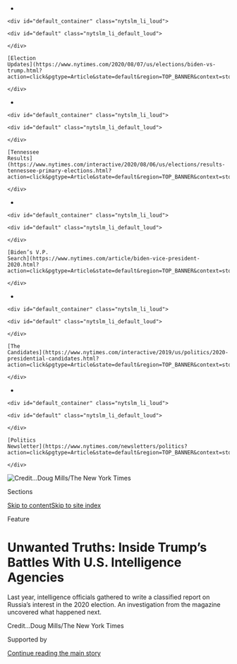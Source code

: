 <div id="app">

<div>

<div>

<div>

</div>

<div data-aria-hidden="false">

<div id="site-content" role="main">

<div>

<div class="css-1aor85t" style="opacity:0.000000001;z-index:-1;visibility:hidden">

<div class="css-1hqnpie">

<div class="css-epjblv">

<span class="css-z6pdnw">Unwanted Truths: Inside Trump’s Battles With
U.S. Intelligence Agencies</span>

</div>

<div class="css-k008qs">

<div class="css-1iwv8en">

<span class="css-18z7m18"></span>

<div>

<div>

</div>

</div>

</div>

<span class="css-1n6z4y">https://nyti.ms/30FcvYc</span>

<div class="css-1705lsu">

<div class="css-4xjgmj">

<div class="css-4skfbu" role="toolbar" data-aria-label="Social Media Share buttons, Save button, and Comments Panel with current comment count" data-testid="share-tools">

  - 
  - 
  - 
  - 
    
    <div class="css-6n7j50">
    
    </div>

  - 

</div>

</div>

</div>

</div>

</div>

</div>

<div id="NYT_TOP_BANNER_REGION" class="css-11qgg8s">

<div>

<div id="styln-elections-notifications-menu" class="section interactive-content interactive-size-medium css-1du2ztb">

<div class="css-17ih8de interactive-body">

<div class="nytslm_innerContainer" data-aria-live="polite">

<div class="nytslm_title">

</div>

  - 
    
    <div id="default_container" class="nytslm_li_loud">
    
    <div id="default" class="nytslm_li_default_loud">
    
    </div>
    
    [Election
    Updates](https://www.nytimes.com/2020/08/07/us/elections/biden-vs-trump.html?action=click&pgtype=Article&state=default&region=TOP_BANNER&context=storylines_menu)
    
    </div>

  - 
    
    <div id="default_container" class="nytslm_li_loud">
    
    <div id="default" class="nytslm_li_default_loud">
    
    </div>
    
    [Tennessee
    Results](https://www.nytimes.com/interactive/2020/08/06/us/elections/results-tennessee-primary-elections.html?action=click&pgtype=Article&state=default&region=TOP_BANNER&context=storylines_menu)
    
    </div>

  - 
    
    <div id="default_container" class="nytslm_li_loud">
    
    <div id="default" class="nytslm_li_default_loud">
    
    </div>
    
    [Biden’s V.P.
    Search](https://www.nytimes.com/article/biden-vice-president-2020.html?action=click&pgtype=Article&state=default&region=TOP_BANNER&context=storylines_menu)
    
    </div>

  - 
    
    <div id="default_container" class="nytslm_li_loud">
    
    <div id="default" class="nytslm_li_default_loud">
    
    </div>
    
    [The
    Candidates](https://www.nytimes.com/interactive/2019/us/politics/2020-presidential-candidates.html?action=click&pgtype=Article&state=default&region=TOP_BANNER&context=storylines_menu)
    
    </div>

  - 
    
    <div id="default_container" class="nytslm_li_loud">
    
    <div id="default" class="nytslm_li_default_loud">
    
    </div>
    
    [Politics
    Newsletter](https://www.nytimes.com/newsletters/politics?action=click&pgtype=Article&state=default&region=TOP_BANNER&context=storylines_menu)
    
    </div>

</div>

</div>

</div>

</div>

</div>

<div id="fullBleedHeaderContent">

<div class="css-1mre5cn">

![<span class="css-ach9cc e1z0qqy90" itemprop="copyrightHolder"><span class="css-1ly73wi e1tej78p0">Credit...</span><span><span>Doug
Mills/The New York
Times</span></span></span>](https://static01.nyt.com/images/2020/08/16/magazine/16mag-intelligence/16mag-intelligence-articleLarge-v3.jpg?quality=75&auto=webp&disable=upscale)

</div>

<div class="css-hy7cq4">

<div class="css-6cn7ki">

<div class="NYTAppHideMasthead css-1bcu9v6 e1suatyy0">

<div class="section css-1o1qe8k e1suatyy2">

<div class="css-cu5p7t er09x8g0">

<div class="css-6n7j50">

</div>

<span class="css-1dv1kvn">Sections</span>

[Skip to content](#site-content)[Skip to site index](#site-index)

</div>

<div class="css-10698na e1huz5gh0">

</div>

</div>

</div>

Feature

<div class="css-1sojcmr ehdk2mb0">

# Unwanted Truths: Inside Trump’s Battles With U.S. Intelligence Agencies

</div>

Last year, intelligence officials gathered to write a classified report
on Russia’s interest in the 2020 election. An investigation from the
magazine uncovered what happened next.

</div>

</div>

<div class="css-nwzfg5 e1gnum310">

<span class="css-1f9pvn2 magazine"></span><span class="css-ach9cc e1z0qqy90" itemprop="copyrightHolder"><span class="css-1ly73wi e1tej78p0">Credit...</span><span><span>Doug
Mills/The New York Times</span></span></span>

</div>

<div id="sponsor-wrapper" class="css-1hyfx7x">

<div id="sponsor-slug" class="css-19vbshk">

Supported by

</div>

[Continue reading the main story](#after-sponsor)

<div id="sponsor" class="ad sponsor-wrapper" style="text-align:center;height:100%;display:block">

</div>

<div id="after-sponsor">

</div>

</div>

<div class="css-1fl1393 e1gnum311">

<div class="css-18e8msd">

<div class="css-vp77d3 epjyd6m0">

<div class="css-1baulvz">

By [<span class="css-1baulvz last-byline" itemprop="name">Robert
Draper</span>](https://www.nytimes.com/by/robert-draper)

</div>

</div>

  - 
    
    <div class="css-1ea1lzw e16638kd2">
    
    Aug. 8, 2020Updated <span class="css-epvm6">11:05 a.m. ET</span>
    
    </div>

  - 
    
    <div class="css-4xjgmj">
    
    <div class="css-pvvomx" role="toolbar" data-aria-label="Social Media Share buttons, Save button, and Comments Panel with current comment count" data-testid="share-tools">
    
      - 
      - 
      - 
      - 
        
        <div class="css-6n7j50">
        
        </div>
    
      - 
    
    </div>
    
    </div>

</div>

</div>

</div>

<div class="section meteredContent css-1r7ky0e" name="articleBody" itemprop="articleBody">

<div class="css-1fanzo5 StoryBodyCompanionColumn">

<div class="css-53u6y8">

<span class="css-ggqk20 ethc9we0">I</span>n early July of last year, the
first draft of a classified document known as a National Intelligence
Estimate circulated among key members of the agencies making up the U.S.
intelligence community. N.I.E.s are intended to be that community’s most
authoritative class of top-secret document, reflecting its consensus
judgment on national-security matters ranging from Iran’s nuclear
capabilities to global terrorism. The draft of the July 2019 N.I.E. ran
to about 15 pages, with another 10 pages of appendices and source notes.

According to multiple officials who saw it, the document discussed
Russia’s ongoing efforts to influence U.S. elections: the 2020
presidential contest and 2024’s as well. It was compiled by a working
group consisting of about a dozen senior analysts, led by Christopher
Bort, a veteran national intelligence officer with nearly four decades
of experience, principally focused on Russia and Eurasia. The N.I.E.
began by enumerating the authors’ “key judgments.” Key Judgment 2 was
that in the 2020 election, Russia favored the current president: Donald
Trump.

The intelligence provided to the N.I.E.’s authors indicated that in the
lead-up to 2020, Russia worked in support of the Democratic presidential
candidate Bernie Sanders as well. But Bort explained to his colleagues,
according to notes taken by one participant in the process, that this
reflected not a genuine preference for Sanders but rather an effort “to
weaken that party and ultimately help the current U.S. president.” To
allay any speculation that Putin’s interest in Trump had cooled, Key
Judgment 2 was substantiated by current information from a highly
sensitive foreign source described by someone who read the N.I.E. as
“100 percent reliable.”

On its face, Key Judgment 2 was not a contentious assertion. In 2017,
the Office of the Director of National Intelligence, the umbrella entity
supervising the 16 other U.S. intelligence agencies, released a
[report](https://www.nytimes.com/interactive/2017/01/06/us/politics/document-russia-hacking-report-intelligence-agencies.html)
drawing on intelligence from the C.I.A., the F.B.I. and the National
Security Agency that found Russia had interfered in the 2016
presidential election and aspired to help Trump. At a [news conference
with
Trump](https://www.nytimes.com/2018/07/16/world/europe/trump-putin-election-intelligence.html)
in Helsinki in July 2018, President Vladimir Putin of Russia denied
interfering in the election. But when asked by a reporter if he had
wanted Trump to win, he replied bluntly: “Yes, I did.”

</div>

</div>

<div class="css-1fanzo5 StoryBodyCompanionColumn">

<div class="css-53u6y8">

Yet Trump never accepted this and often actively disputed it, judging
officials who expressed such a view to be disloyal. As a former senior
adviser to Trump, speaking on the condition of anonymity, told me, “You
couldn’t have any conversation about Russia and the election without the
president assuming you were calling his election into question. Everyone
in the White House knew that, and so you just didn’t talk about that
with him.” According to this former adviser, both John Bolton and Mick
Mulvaney, who were Trump’s national security adviser and acting chief of
staff in 2019, went to considerable lengths to keep the subject of
Russian election interference off the president’s agenda. (Bolton and
Mulvaney declined to comment for this article.)

The president’s displeasure with any suggestion that he was Putin’s
favorite factored into the discussion over the N.I.E. that summer, in
particular the “back and forth,” as Dan Coats, then the director of
national intelligence, put it, over the assessment that Russia favored
Trump in 2020. Eventually, this debate made it to Coats’s desk. “I can
affirm that one of my staffers who was aware of the controversy
requested that I modify that assessment,” Coats told me recently. “But I
said, ‘No, we need to stick to what the analysts have said.’”

\[[Read the key takeaways from this
investigation.](https://www.nytimes.com/2020/08/08/us/politics/trump-russia.html?action=click&module=Top%20Stories&pgtype=Homepage)\]

Coats had been director of national intelligence since early in Trump’s
presidency, but his tenure had been rocky at times, and earlier that
year, he and Trump agreed to part ways; Coats expected to resign near
the end of September. So it surprised him when on July 28, not long
after he was approached about the change to the N.I.E., Trump announced
via Twitter that Coats’s last day in office would be Aug. 15. In the
days to come, Coats’s regular meetings with Trump on intelligence
matters continued. During those conversations, Coats told me, the
president never explained what prompted his sudden decision.

Coats’s interim successor would be retired Vice Adm. Joseph Maguire, who
at the time was director of the National Counterterrorism Center.
Maguire had served under eight presidents in a military or government
capacity. Within the intelligence community, his appointment elicited
relief but also worry: “From the very beginning,” one former senior
intelligence official told me, “there was a lot of consternation over
not getting Maguire fired.” One issue looming over the new acting
director was the fact that the N.I.E., which had yet to be finalized,
contained a conclusion that the president had often railed against.

One of the intelligence officials most directly acquainted with Trump’s
opinions on the agencies’ work was Beth Sanner. A veteran of the C.I.A.,
Sanner now serves as the O.D.N.I.’s deputy director for mission
integration. Her responsibilities include delivering the president’s
daily brief, the regular presentation of new intelligence findings of
pressing importance that Trump, like his predecessors, receives.

</div>

</div>

<div class="css-1fanzo5 StoryBodyCompanionColumn">

<div class="css-53u6y8">

Delivering the P.D.B., as it is known, requires an astute understanding
of the briefer’s audience. Sanner, who earlier in her C.I.A. career was
flagged for promotions by managers who viewed her as an exceptional
talent, was tough but also outgoing. In a [rare public
appearance](https://www.youtube.com/watch?v=OZhW72KH9lk) at an online
conference hosted by the nonprofit Intelligence & National Security
Alliance last month, Sanner offered a window onto her experience as
Trump’s briefer. “I think that fear for us is the most debilitating
thing that we face in our personal or professional lives,” she said.
“And if every time I went in and talked with the president I was
afraid, I would never get anything done. You might be afraid right
before you get there. But then you’re there; let it go. You are there
because you’re good.” She had learned over time how to put Trump at ease
with self-deprecating humor. Encountering the limits of his attention,
she once said (according to someone familiar with this particular
briefing), “OK, I can see you’re not interested — *I’m* not interested,
I don’t even know why I brought this up — so let’s move on.”

In early September, an email went out from an O.D.N.I. official to the
N.I.E.’s reviewers with the latest version attached — which, according
to the email, “includes edits from D.M.I. Beth Sanner. We have
highlighted the major changes in yellow; they make some of the KJ
language clearer and highlight … Russia’s motivation for its influence
activities.”

No longer did Key Judgment 2 clearly state that Russia favored the
current president, according to an individual who compared the two
versions of the N.I.E. side by side. Instead, in the words of a written
summary of the document that I obtained, the new version concluded that
“Russian leaders probably assess that chances to improve relations
with the U.S. will diminish under a different U.S. president.” The
National Intelligence Board approved the final version at a meeting on
the afternoon of Sept. 26, 2019.

Such a change, a former senior intelligence official said, would amount
to “a distinction without a difference and a way to make sure Maguire
doesn’t get fired.” But the distinction was in fact both real and
important. A document intended to explain Russia’s playbook for the
upcoming elections no longer included an explanation of what Russia’s
immediate goal was. Omitting that crucial detail would later allow the
White House to question the credibility of the testimony of intelligence
and law-enforcement officials who informed lawmakers of Russia’s
interest in Trump’s re-election in a closed-door congressional committee
briefing early this year. It would also set in motion Maguire’s own
departure, in spite of the efforts to protect him.

Relationships between presidents and the intelligence agencies they
command are often testy, and Trump is hardly the first president to
[ignore or mischaracterize
intelligence](https://www.nytimes.com/2020/07/16/magazine/colin-powell-iraq-war.html).
But the alarm in the intelligence community over Russian interference on
behalf of Trump’s election in 2016, and Trump’s reciprocal suspicion of
the intelligence community, immediately marked their relationship as
categorically different from those with past presidents. “Trump’s first
encounter with the intelligence community as president-elect was in
meetings with James Comey, John Brennan and James Clapper, all of whom
turned out to be involved with spying on President Trump’s campaign,”
Kayleigh McEnany, the White House press secretary, said in a statement
responding to a list of factual queries for this article. The
investigation of Trump’s campaign, McEnany said, was “the greatest
political scandal and crime in U.S. history.” (Although the F.B.I.
investigated links between Trump campaign associates and Russian
officials, a [2019
report](https://www.nytimes.com/2019/12/09/us/politics/fbi-ig-report-russia-investigation.html)
by the Justice Department’s inspector general found no evidence that it
had tried to place informants inside the campaign. No claims of spying
on the campaign by other American intelligence agencies have ever been
substantiated.)

The depth of Trump’s animosity has been known since before his
inauguration. What has not been known is the full extent of how this
suspicion has reshaped the intelligence community and the personal and
professional calculations of its members, forcing officials to walk a
fine line between serving the president and maintaining the integrity of
their work. The brunt of Trump’s discontent has been borne by those who
work in the Office of the Director of National Intelligence, which was
established in late 2004 at the recommendation of the 9/11 Commission to
facilitate better communication among the intelligence agencies. The
O.D.N.I.’s directors and briefers, like Sanner, have been the
community’s most direct point of contact with the president. In the
past, that proximity was straightforward. A briefing would be given, and
then the briefer would leave the Oval Office so that the president could
discuss policy options with his advisers.

Under Trump, intelligence officials have been placed in the unusual
position of being pressured to justify the importance of their work,
protect their colleagues from political retribution and demonstrate
fealty to a president. Though intelligence officials have been loath to
admit it publicly, the cumulative result has been devastating.
Representative Sean Patrick Maloney, a Democrat on the House
Intelligence Committee, compared the O.D.N.I.’s decline under Trump to
that of the Justice Department, where “they have, step by step, set out
to destroy one of the crown jewels of the American government,” he told
me. “And they’re using the same playbook with the intelligence
community.”

</div>

</div>

<div class="css-1fanzo5 StoryBodyCompanionColumn">

<div class="css-53u6y8">

The O.D.N.I.’s erosion has in turn shaped the information that flows out
of the intelligence community to the White House — or doesn’t. The
softening of Key Judgment 2 signified a sobering new development of the
Trump era: the intelligence community’s willingness to change what it
would otherwise say straightforwardly so as not to upset the president.
“To its credit, the intelligence community resisted during the earlier
part of the president’s term,” Representative Adam Schiff, the
Democratic chairman of the House Intelligence Committee, told me. “But
by casting out Dan Coats and then Maguire, and replacing them with
loyalists, I think over time it’s had the effect of wearing the
intelligence community down, making them less willing to speak truth to
power.”

This “wearing down” has extended well beyond the dismissal of a few top
intelligence officials whom the president perceived to be disloyal. It
has also meant that those who remain in the community are acutely
mindful of the risks of challenging Trump’s “alternative facts,” as the
White House counselor Kellyanne Conway once memorably described them —
with consequences that are substantive, if often hidden from view.

That concern was palpable among nearly all of the 40 current and former
intelligence officials, lawmakers and congressional staff with whom I
spoke — among them more than 15 people who worked in, or closely with,
the intelligence community throughout Trump’s presidency. Though these
people would discuss their experiences only in exchange for anonymity
out of fear of reprisal or dismissal, the unusual fact of their
willingness to discuss them at all — and the extent to which their
stories could be confirmed by multiple sources, and in many cases by
contemporaneous documents — itself was a testament to how profoundly
Trump has reordered their world and their work. As one of them told me:
“The problem is that when you’ve been treated the way the intelligence
community has, they become afraid of their own shadow. The most
dangerous thing now is the churn — the not knowing who’s going to be
fired, and what it is you might say that could cost you your job. It’s
trying to put out something and not get creamed for it.”

</div>

</div>

<div class="css-79elbk" data-testid="photoviewer-wrapper">

<div class="css-z3e15g" data-testid="photoviewer-wrapper-hidden">

</div>

<div class="css-1a48zt4 ehw59r15" data-testid="photoviewer-children">

![<span class="css-ach9cc e1z0qqy90" itemprop="copyrightHolder"><span class="css-1ly73wi e1tej78p0">Credit...</span><span>Brendan
Smialowski/Agence France-Presse — Getty
Images</span></span>](https://static01.nyt.com/images/2020/08/16/magazine/16mag-intelligence-02/16mag-intelligence-02-articleLarge-v2.jpg?quality=75&auto=webp&disable=upscale)

</div>

</div>

<div class="css-1fanzo5 StoryBodyCompanionColumn">

<div class="css-53u6y8">

**Like the rest** of America, the thousands of people making up the U.S.
intelligence community were divided by the election of Donald Trump.
Many were wary of a candidate who pledged to bring back waterboarding
and assassinate families of ISIS members, who praised WikiLeaks and
played down Putin’s extrajudicial assassinations by observing, “What,
you think our country’s so innocent?” Three weeks after beginning to
receive his first intelligence briefings as a candidate, Trump publicly
offered the dubious claim that his briefers “were not happy” that
President Obama and his administration “did not follow what they were
recommending.” Listening to Trump throughout the campaign, Michael
Hayden, who directed the C.I.A. under both George W. Bush and Obama,
told me, “I was really scared for my country.” But others in the
community were rankled by what they saw as Obama’s passivity in global
affairs and were receptive to the prospect of a change.

On Jan. 21, 2017, his first full day in office, Trump [addressed an
audience](https://www.nytimes.com/video/us/politics/100000004886212/watch-live-trump-at-the-cia.html)
of agency employees at C.I.A. headquarters in Langley, Va. Standing in
front of the agency’s Memorial Wall, an austere slab of marble engraved
with more than a hundred stars commemorating the agency officers who
died in service to their country — three C.I.A. paramilitary officers
had recently been killed in Afghanistan — he proceeded to unleash one of
his stream-of-consciousness diatribes. “Probably almost everybody in
this room voted for me,” he declared. He complimented himself on his
pick for secretary of agriculture and admonished the Bush administration
for not having seized Iraq’s oil after invading the country. He bragged
about his inauguration speech and repeated his false claims about the
mammoth crowd it attracted and his record number of appearances on the
cover of Time magazine. He questioned the judgment of whoever it was who
had chosen to build the C.I.A. headquarters lobby with so many columns.

<div id="NYT_MAIN_CONTENT_1_REGION" class="css-9tf9ac">

<div>

<div id="styln-nfldraft-updates-block" class="section interactive-content interactive-size-medium css-1ftcdic">

<div class="css-17ih8de interactive-body">

</div>

</div>

</div>

</div>

“I was literally in tears,” one senior agency official at the time told
me, “as I watched him standing in the most hallowed place we have — so
disconnected, talking about himself, asking why our building had
columns.” A second agency veteran angrily characterized Trump’s speech
as “a near-desecration of the wall,” adding: “I’m tearing up now just
thinking about it.”

</div>

</div>

<div class="css-1fanzo5 StoryBodyCompanionColumn">

<div class="css-53u6y8">

Trump bragged to the C.I.A. audience that he would be the agency’s most
lavish supporter: “You’re going to get so much backing. Maybe you’re
going to say, ‘Please don’t give us so much backing.’” But in truth, he
already had reservations about the intelligence community. The C.I.A.
director John Brennan and the former director Hayden had publicly
criticized various statements he made during the campaign. The former
acting director Michael Morell, who advised Hillary Clinton’s campaign,
had described Trump in an op-ed as “an unwitting agent of the Russian
Federation.” At Langley headquarters before his speech, Trump met with
several of the C.I.A.’s top officials and, according to someone familiar
with the conversation, asked several of them individually whether they
had voted for him.

Two weeks before his inauguration, the president-elect and his senior
aides received a briefing at Trump Tower led by the departing director
of national intelligence, James Clapper, outlining the intelligence
community’s assessment of Russia’s interference in the 2016 election.
Trump was friendly and attentive but also dismissive. “Anybody’s going
to tell you what they think you want to hear,” Trump told them,
according to Clapper.

Toward the end of the briefing, Trump’s new chief of staff, Reince
Priebus, began to discuss drafting a press statement. Priebus, Clapper
recalled, “wanted to include language in it that we said Russian
interference had no impact on the outcome of the election. Well, we
didn’t have the authority to make that judgment. The only thing we
said was that we saw no evidence of tampering with the votes.”

As the briefing concluded, James Comey, director of the F.B.I., spoke
with Trump alone. There was another matter to disclose: a dossier
compiled by the former British intelligence officer Christopher Steele,
which discussed Russia’s entanglements with Trump’s campaign and the
candidate himself. (Many of these claims were never substantiated or
were later disproved outright.) Fusion GPS, the research firm that was
involved in producing the dossier, had confidentially organized
briefings on Steele’s findings for a handful of reporters. But when
BuzzFeed published the dossier four days after Comey’s briefing, the
president-elect blamed intelligence officials. “Intelligence agencies
should never have allowed this fake news to ‘leak’ out into the public,”
he tweeted the following morning. “One last shot at me. Are we living in
Nazi Germany?”

Clapper spoke with Trump that afternoon and defended the intelligence
community. Trump did not apologize, and he instead asked Clapper to
release a statement refuting the dossier’s claims. Clapper declined to
do so.

Trump’s hostility was not purely a matter of self-interest. As a
candidate, he often railed against the foreign policies of his
predecessors, Democrat and Republican alike — in particular the Iraq
war, a debacle that was inseparable from the failures of the
intelligence community. After it was reported in December 2016 that the
C.I.A. had concluded that Russia interfered with the 2016 election on
Trump’s behalf, his transition team released a press statement
declaring, “These are the same people that said Saddam Hussein had
weapons of mass destruction.” Once Trump was in the White House, a
former Trump-administration official recalls: “I cannot tell you how
many times he randomly raised the Iraq war. Like it morally offended
him. He believed the intelligence community purposely made it all up.”

But the gross intelligence failures in the run-up to the Iraq war
offered a subtler cautionary tale too. The Bush administration had a
tendency to see only what it wished to see of that intelligence, to
contort and mischaracterize semi-educated guesses as unassailable facts
— a tendency that, in Trump, was compulsive to a nearly pathological
degree. As one intelligence veteran who occasionally briefed Trump told
me: “On a visceral level, his view was, ‘You all are supposed to be
helping me.’ But when you’d bring in evidence that Russia interfered,
that’s what he’d refer to as not helpful. Or when he’s wanting to turn
the screws on NATO, we’d come in with a warning of the consequences of
NATO falling apart. And he’d say, ‘You never do things for me.’”

</div>

</div>

<div class="css-1fanzo5 StoryBodyCompanionColumn">

<div class="css-53u6y8">

**Historically, the C.I.A.** has learned to accommodate the individual
presidents it serves, though always with the tacit understanding that
the “first customer” would not abuse the courtesy. Bill Clinton’s
famously fluid schedule made it difficult for him to commit to daily
one-on-one briefings. (When a man in a stolen Cessna 150 plane crashed
it into the South Lawn of the White House in 1994, the mordant joke
around the C.I.A. was that it was the agency’s director, Jim Woolsey,
trying to get a meeting with the president.)

Still, Clinton read his briefing material. George W. Bush, whose father
had been a C.I.A. director, faithfully took his briefings six mornings a
week — though it famously did not result in his heeding the August 2001
briefing titled “Bin Ladin Determined to Strike in U.S.” Obama, too,
took daily briefings for most of his presidency; Lisa Monaco, his
homeland-security adviser, earned the presidential nickname Dr. Doom for
her grim counterterrorism updates. The briefings were a ritual through
which the intelligence community implicitly made the case for itself as
something that transcended partisanship and operated on a time scale
beyond mere presidencies.

It was inevitable that some adjustments would prove necessary for Trump,
novice as he was to government. The new president’s interests were
primarily economic, a field that was never the intelligence community’s
strong suit. Under Trump, intelligence officials learned to “up our econ
briefings game,” as one of them told me.

But the culture clash posed more serious problems too. Trump was
accustomed to cutting deals and sharing gossip on his private cellphone,
often loudly. He enjoyed being around billionaires, to whom he would
“show off about some of the stuff he thought was cool — the
capabilities of different weapons systems,” one former senior
administration official recalled. “These were superrich guys who
wouldn’t give him the time of day before he became president. He’d use
that stuff as currency he had that they didn’t, not understanding the
implications.” Trump also stocked his President’s Intelligence Advisory
Board with wealthy businesspeople who, when briefed by one intelligence
official, “would sometimes make you uncomfortable” because on occasion,
“their questions were related to their business dealings,” this
individual recalled.

The chairman of that advisory board, Stephen Feinberg, is co-chief
executive of Cerberus Capital Management, which owns DynCorp, a major
defense contractor that has won several lucrative military contracts.
Feinberg was a friend of the president’s son-in-law, Jared Kushner,
whose expansive role in the new administration also created unease
within the intelligence community. “His attitude,” one former
intelligence official recalled of Kushner, “is like that of his
father-in-law, who always thought that people who weren’t trying to be
wealthy but instead went into public service were lesser.” There were
obvious security issues that seemed not to have occurred to Kushner, who
“would have the Chinese ambassador and his minions wandering around the
West Wing unescorted,” recalled one former senior administration
official. (The White House disputes this. “No foreign nationals are
allowed to roam freely in the West Wing,” McEnany said in a statement.)

Early in the administration, Kushner and an aide showed up to Langley
headquarters — conspicuous in their fitted suits — for a meeting to
learn how the C.I.A. functions. The agency accommodated them, but
afterward, according to one participant in the meeting, concern
developed within the agency about Kushner’s potential conflicts. His
complicated international business interests, as well as his evolving
friendship with Crown Prince Mohammed bin Salman of Saudi Arabia, had
raised serious concerns among officials responsible for awarding
security credentials. A further concern, another former senior
intelligence official said, “was just his cavalier and arrogant attitude
that ‘I know what I’m doing,’ without any cultural understanding of why
things are classified, that would put our intelligence at risk.”

Trump publicly claimed to know little about Kushner’s security-clearance
problem. But in fact, the president “made a huge deal of it and tried to
pull all sorts of strings and go around the system,” one former official
recalled. Another former official said, “I’d hear the president say,
‘Just do it, just give it to him.’ I’m not sure he understood what it
actually meant. He made it sound like Jared was just trying to join a
club.”

</div>

</div>

<div class="css-1fanzo5 StoryBodyCompanionColumn">

<div class="css-53u6y8">

Some of Trump’s intelligence advisers feared that his carelessness would
inevitably get him in trouble when dealing one on one with cannier
foreign leaders. “When you’re a president, any slip can be used,” one
former national-security aide said. Because of Trump’s indiscretion, one
former senior intelligence official told me, the intelligence office of
at least one foreign country — a NATO ally that had sent troops to
Afghanistan — was discouraged by that country’s president from
interacting with its American counterparts, for fear that Trump would be
briefed on the information and subsequently blurt it out to the
Russians. The president [did precisely
that](https://www.nytimes.com/2017/05/15/us/politics/trump-russia-classified-information-isis.html)
four months into his tenure, sharing sensitive intelligence about ISIS
with the Russian foreign minister and ambassador during a meeting in the
Oval Office, reportedly exposing a source of Israeli intelligence in the
process. Two years later, Trump would [tweet a surveillance
photograph](https://www.nytimes.com/2019/08/30/world/middleeast/trump-iran-missile-explosion-satellite-image.html)
of a damaged space facility in Iran, a sensitive image that almost
certainly came from a U.S. drone or satellite.

</div>

</div>

<div class="css-79elbk" data-testid="photoviewer-wrapper">

<div class="css-z3e15g" data-testid="photoviewer-wrapper-hidden">

</div>

<div class="css-1a48zt4 ehw59r15" data-testid="photoviewer-children">

<div class="css-1xdhyk6 erfvjey0">

<span class="css-1ly73wi e1tej78p0">Image</span>

<div class="css-zjzyr8">

<div data-testid="lazyimage-container" style="height:249.39999999999998px">

</div>

</div>

</div>

<span class="css-ach9cc e1z0qqy90" itemprop="copyrightHolder"><span class="css-1ly73wi e1tej78p0">Credit...</span><span>Tom
Williams/CQ Roll Call, via Getty Images</span></span>

</div>

</div>

<div class="css-1fanzo5 StoryBodyCompanionColumn">

<div class="css-53u6y8">

**Trump’s indiscretion** wasn’t the only issue. Officials came to
realize that his lack of interest and tendency toward distraction posed
their own concerns. His briefers, a former senior administration
official said, “were stunned and miffed that he had no real interest in
the P.D.B. And it wasn’t just the P.D.B.; it was almost anything
generated by his N.S.C.” — Trump’s National Security Council. “He kind
of likes the military details but just doesn’t read briefing materials.
They’d put all this time and effort into these briefing papers, and he’d
literally throw it aside.”

Recognizing that Trump responded to visual material, his aides for a
time tried to compose briefs out of photos, charts and a limited number
of captions, until it became evident that such a presentation would not
convey all that a president needed to know. But it remained a challenge
to engage Trump, a former adviser said: “Anyone who’s ever briefed him
wouldn’t get more than three or four minutes into it, and then the
president would go off on tangents.” Such tangents, a former
intelligence briefer said, would include Trump’s standing in the polls,
Hillary Clinton’s email server and the prospect of holding a military
parade in the United States.

For one briefing that concerned an adversarial nation’s weapons system,
the C.I.A. briefer arrived with a prop: a portable model of the weapon
in question. “Trump held it in his hands, and it’s all he paid attention
to,” a former senior intelligence official recalled. “The briefer would
be talking about range and deployment, and all the president wanted to
know was: ‘What’s this made of? What’s this part here?’”

From the 2016 campaign to early 2019, Trump’s principal briefer was Ted
Gistaro, a much-respected C.I.A. veteran whom the president called “my
Ted.” Sometime in the spring of 2019, Gistaro accepted a posting
overseas, though not before unburdening himself to a former colleague.
“I knew you’ve heard how bad it is,” the colleague recalled him
saying. “Believe me, it’s worse than that.” (The O.D.N.I. declined
requests for an interview with Gistaro.)

By that spring, Trump was souring on Gistaro’s boss, Dan Coats. A
77-year-old former Republican senator who was once in the running to be
George W. Bush’s defense secretary, Coats had denounced Trump during his
candidacy for his “totally inappropriate and disgusting” comments in the
“Access Hollywood” tape. He had not expressed interest in the job of
director of national intelligence, and Trump had not even bothered to
interview him for it. It was Vice President Mike Pence, a friend from
Indiana, who extended the offer on Trump’s behalf and who later swore
him in.

</div>

</div>

<div class="css-1fanzo5 StoryBodyCompanionColumn">

<div class="css-53u6y8">

Shortly after nominating Coats for the director job, Trump invited him
to a dinner gathering at the White House residence. According to the
special prosecutor Robert Mueller’s report on his investigation into
Russian election interference in 2016 and Coats’s testimony before the
House Intelligence Committee, Trump asked his guests what they thought
of James Comey. When Trump asked if anyone knew Comey personally, Coats
replied that Comey had been a good F.B.I. director and advised the
president to get to know him better.

According to the same report and testimony, barely a week into Coats’s
tenure as director of national intelligence, he was asked by Trump to
publicly clear the president of Russia-related wrongdoing. Coats
carefully replied that it was not in his purview to do so.

The president repeated his request in an evening phone call. Coats, an
avid college-basketball fan, was watching the Final Four N.C.A.A.
semi-finals at the time. He was struck by the abjectness of the new
president, alone in the White House on a Saturday night, talking to a
near-stranger while his family remained in New York. But he did not
buckle. He advised Trump to let the investigation run its course. “I
made sure that if the information in the briefing was exact and true, it
had to be presented to him, regardless of what the consequences might
be,” Coats told me. “And I kept reminding people putting together the
P.D.B. that they could in no way modify anything for political
purposes.”

This was especially perilous when the subject was Russia. In [“The Room
Where It
Happened,”](https://www.nytimes.com/2020/06/17/books/review-room-where-it-happened-john-bolton-memoir.html)
John Bolton’s recently published memoir of his ill-fated stint as
Trump’s national security adviser from April 2018 to September 2019,
Bolton recalled watching the president chafe over sanctions on Russia.
In 2018, the U.S. government initiated a cyberattack against the
[Internet Research
Agency](https://www.nytimes.com/2015/06/07/magazine/the-agency.html), a
Russian troll farm singled out by Mueller for its efforts to influence
the 2016 election. Although the Trump administration would later point
to this as proof of the president’s toughness on Russia, three
individuals who had real-time knowledge of the attack told me that Trump
did not specifically order it.

In March 2018, Secretary of Homeland Security Kirstjen Nielsen warned a
gathering of foreign diplomats that there would be harsh consequences
for meddling in the 2018 midterm elections — at which point the Russian
representative stormed out of the meeting. The White House
communications office subsequently complained privately to the
Department of Homeland Security that Nielsen’s remarks were off-message.
That July, at an N.S.C. meeting convened for the express purpose of
discussing election security, Nielsen got only five minutes into her
opening presentation before Trump interrupted her with a barrage of
questions relating to the wall he wanted built along the Mexico border.

Coats, too, was at the N.S.C. meeting. He had received a more public
snubbing on the subject just a few days earlier, when President Trump,
standing alongside Putin at the news conference in Helsinki, responded
to a question about Russian meddling in the 2016 election by saying,
“Dan Coats came to me and some others, they said they think it’s
Russia.” But, Trump went on, “President Putin was extremely strong and
powerful in his denial today.” Coats responded later that day with a
statement reaffirming “our assessments of Russian meddling in the 2016
election.” Coats’s defense “added fuel to the fire,” Bolton later wrote.

**Despite the president’s** aggressive indifference on the subject — or
because of it — some of his cabinet officials remained concerned that
Russia could throw the upcoming elections into turmoil and perhaps even
disrupt the results. To them, the intelligence relating to Putin’s aims
was indisputable. So was the president’s intransigence. As Bolton would
write, “Trump believed that acknowledging Russia’s meddling in U.S.
politics, or in that of many other countries in Europe or elsewhere,
would implicitly acknowledge that he had colluded with Russia in his
2016 campaign.”

</div>

</div>

<div class="css-1fanzo5 StoryBodyCompanionColumn">

<div class="css-53u6y8">

It was against this backdrop that Coats, Nielsen, Secretary of State
Mike Pompeo and Secretary of Defense Jim Mattis worked together to write
an executive order in the summer of 2018 that would enable sanctions on
foreign countries trying to interfere with the American electoral
process. Trump wasn’t briefed on these efforts, because, as one
individual involved in the process recalled, “there was a belief that
such a meeting would go sideways.” Instead, according to Bolton’s book,
on Sept. 12, 2018, as several aides gathered with the president to
discuss the border wall, Bolton seized the moment and held out the
executive order for Trump to sign. Suspiciously, the president asked
whose idea the executive order was. Bolton volunteered that it was his.
“Oh,” Trump said, and he signed it.

Among other things, the executive order set in motion the process of
drafting the intelligence assessment that Coats would be asked by a
subordinate to change 10 months later. But by the time the order was
signed, the fraying relationship between the president and his director
of national intelligence was already on the verge of unraveling
altogether. On Jan. 29, 2019, Coats and other intelligence-agency
leaders presented the intelligence community’s annual threat assessment
to the Senate Intelligence Committee. As had now become customary for
many public statements that might contradict Trump’s own, the O.D.N.I.’s
senior staff labored over the draft of the director’s opening statement
and then cleared it with the N.S.C. staff. Still, its stark depictions
of Russia’s ongoing election meddling, North Korea’s determination to
maintain its nuclear arsenal and the resilience of ISIS amounted to a
sweeping rebuttal to the president’s claimed foreign-policy
accomplishments.

Trump tweeted his displeasure the following day, writing, “Perhaps
Intelligence should go back to school\!” Two days after their testimony,
Coats and Gina Haspel, the C.I.A. director, met with the president, with
Bolton in attendance as well. Later, Trump tweeted: “Just concluded a
great meeting with my Intel team in the Oval Office who told me that
what they said on Tuesday at the Senate Hearing was mischaracterized by
the media. … We are all on the same page\!”

That was far from the truth, Coats told me. “We basically said this is
what we said, and it had already been presented to White House personnel
because we knew it was sensitive. The president was not happy that Gina
and I pushed back on that and that it was approved by the White House.
He said, ‘How did this happen?’”

But, Coats added, “when he made the remarks about going back to school,
I knew my time was coming to an end.” Behind his back, Trump was
referring to Coats as old, lazy, ignorant and, Bolton wrote, “an idiot.”

Coats was not going to become another [Jeff
Sessions](https://www.nytimes.com/2020/06/30/magazine/jeff-sessions.html),
the attorney general who spent nearly two years twisting in the wind and
weathering scorn until the president finally fired him. He prepared a
letter of resignation. Trump rejected it, but only because of its
timing: He didn’t want Coats to leave while Mueller’s investigation was
ongoing. Coats agreed to wait, figuring that a departure date near the
end of the fiscal year, Sept. 30, made sense. He also began suggesting
potential replacements to the White House.

A federal statute stipulated that should the position of director become
vacant, it should be filled on an acting basis by the O.D.N.I.’s deputy
director. In this case, that was Sue Gordon, a well-respected former
C.I.A. official and onetime deputy director of the National
Geospatial-Intelligence Agency. When Coats recruited Gordon to be his
deputy and introduced her to Trump in 2017, he informed the president
that she had been a captain on the Duke women’s basketball team. Trump
commented on her height and then, without discussing Gordon’s
qualifications for the job, asked her a series of basketball-related
questions, concluding by asking Gordon who was likely to win the
N.C.A.A. tournament.

</div>

</div>

<div class="css-1fanzo5 StoryBodyCompanionColumn">

<div class="css-53u6y8">

A few months after her initial meeting with Trump, Gordon appeared
onstage at an intelligence forum with four former directors of the
C.I.A., including Brennan and Hayden. The unprecedented war of words
between a sitting president and the two former intelligence czars had
continued (and would only intensify a year later, when Trump declared
that he had revoked Brennan’s security clearance). On this panel,
Brennan said that Trump had “undermined” the intelligence community by
refusing to accept its assessment of Russia’s election meddling. Hayden
asserted that “the most disruptive element in the world today is the
United States.” Gordon, the panel’s moderator, kept the conversation
moving.

This would be enough to brand Gordon as disloyal to some in Trump’s
inner circle, putting her in the same camp as her boss, Coats, who had
won over the intelligence community’s senior officials by protecting
their work from the pressures coming from the White House. By contrast,
both of Trump’s C.I.A. directors seemed more willing to accommodate the
president. His first director, Mike Pompeo, aggressively worked to
develop a close relationship with Trump. At the Aspen Security Forum in
the summer of 2017, Pompeo said that Russia had interfered in the 2016
election — and “the one before that and the one before that.” A year
later, when British intelligence officials requested assistance from the
C.I.A. in investigating the apparent poisoning of a double agent by
Russian operatives, Pompeo was initially disinclined to offer
assistance, saying to a roomful of subordinates, according to someone
with knowledge of the conversation, that because Britain had done
nothing to help the United States when it came to Iran, he saw no reason
the United States should help on this matter.

Haspel, who replaced Pompeo after he was
[tapped](https://www.nytimes.com/2019/02/26/magazine/mike-pompeo-translates-trump.html)
to run the State Department, had previously overseen one of the C.I.A.’s
notorious overseas interrogation facilities known as “black sites” — a
fact that endeared her to Trump, according to one former intelligence
official. “He loved that Gina is a badass,” the official said. “He loved
her involvement in the prisons.” Still, the director also felt obliged
to show her supportiveness in ways that others in the agency found
inappropriate, from applauding during Trump’s State of the Union address
to saying publicly of his North Korea policy, “After years of failure, I
do think that President Trump has shown a lot of wisdom in reaching out
his hand to the North Korean leader.”

Coats exhibited no such pretenses of fealty. “What we were standing up
for was the integrity of the intelligence,” he told me. That included
the intelligence community’s N.I.E. assessing Russia’s interference
campaign. “There was a lot of back and forth on that assessment”
relating to Russia’s preference for Trump, Coats acknowledged to me.
Still, the director held firm by not modifying the assessment. It would
be one of his last acts as director of national intelligence.

On Sunday, July 28, Trump announced via Twitter that Coats would be
replaced by Representative John Ratcliffe of Texas, a Republican and an
outspoken Trump defender. Just four days earlier, while questioning
Mueller at a House Judiciary Committee hearing regarding the special
prosecutor’s report, Ratcliffe argued that while Trump shouldn’t be
above the law, he “damn sure shouldn’t be below the law, which is where
Volume 2 of this report puts him.” Some speculated at the time that
Ratcliffe’s performance was a job audition.

But Ratcliffe’s nomination for director was immediately stalled by
accusations that he had inflated his résumé. In the interim, Adam
Schiff, by now one of Trump’s [most prominent congressional
critics](https://www.nytimes.com/2019/11/05/magazine/adam-schiff-impeachment.html),
suggested that Sue Gordon would be “superbly qualified” for acting
director. Trump’s son Donald Jr. promptly tweeted: “If Adam Schiff wants
her in there, the rumors about her being besties with Brennan and the
rest of the clown cadre must be 100% true.” Gordon elected to resign.

</div>

</div>

<div class="css-1fanzo5 StoryBodyCompanionColumn">

<div class="css-53u6y8">

Joseph Maguire was named acting director instead — a relief to those in
the intelligence community who had recoiled at the thought of a Trump
loyalist like Ratcliffe overseeing them. But Trump himself made clear
that their relief would be temporary. Explaining to the White House
press corps why Ratcliffe was his preference, he said: “I think we need
somebody like that that’s strong and can really rein it in. As you’ve
all learned, the intelligence agencies have run amok. They’ve run amok.”

</div>

</div>

<div class="css-79elbk" data-testid="photoviewer-wrapper">

<div class="css-z3e15g" data-testid="photoviewer-wrapper-hidden">

</div>

<div class="css-1a48zt4 ehw59r15" data-testid="photoviewer-children">

<div class="css-1xdhyk6 erfvjey0">

<span class="css-1ly73wi e1tej78p0">Image</span>

<div class="css-zjzyr8">

<div data-testid="lazyimage-container" style="height:255.84444444444446px">

</div>

</div>

</div>

<span class="css-ach9cc e1z0qqy90" itemprop="copyrightHolder"><span class="css-1ly73wi e1tej78p0">Credit...</span><span>Jussi
Nukari/Xinhua, via Getty Images</span></span>

</div>

</div>

<div class="css-1fanzo5 StoryBodyCompanionColumn">

<div class="css-53u6y8">

**On July 19, 2019,** nine days before Trump announced Coats’s
departure, Coats created a new post within the intelligence community:
election-threats executive. He awarded the job to an analyst named
Shelby Pierson, who had worked in the community for over two decades,
most recently as a Russia issues manager, before Coats asked her in 2018
to serve as the O.D.N.I.’s crisis manager for election security.

Less than a month later, a C.I.A. whistle-blower reported to the
O.D.N.I. inspector general that Trump and members of his administration
had pressured Volodymyr Zelensky, the recently elected president of
Ukraine, to investigate the activities of Joe Biden, by then the likely
Democratic presidential nominee, and his son Hunter. The nation was soon
consumed with the impeachment proceedings against Trump over the Ukraine
affair. Beneath the din, Pierson and other senior intelligence officials
continued to meet and review Russia’s influence campaign, past and
present. They learned that in the 2016 election, Russian cyberattacks
compromised voter-registration databases in Illinois and Florida and
hacked a Florida-based election-software vendor. They learned as well
that Russia would be focusing its 2020 efforts on the battleground
states. It was during this same period that the N.I.E. was finalized. In
early February of this year, Pierson and other intelligence officials
gave a classified briefing on prospective election threats to the Senate
Intelligence Committee. Nothing about the contents of this briefing made
its way into the press.

On the morning of Feb. 13, Pierson testified before the House
Intelligence Committee in the secure hearing room beneath the Capitol
Visitor Center that the committee uses for classified briefings. The
committee had recently held hearings on the grounds for Trump’s
impeachment; tempers were raw and partisan confrontations inevitable.
The day before the hearing, a White House official called the committee
staff to ask whether someone from the West Wing could sit in on the
top-secret hearing. Denied permission to do so, an employee from the
White House Office of Legal Counsel nonetheless showed up that morning
and was denied entry.

The conference room was full, and nearly every committee member was
present. Pierson sat at the witness table, alongside senior officials
from the F.B.I., the C.I.A., the N.S.A. and the Department of Homeland
Security. Upward of two dozen support staff sat behind them. Pierson
began with a routine prepared statement about Russia’s ongoing efforts.

After she finished, Schiff pointedly asked Pierson if the available
intelligence suggested whether Russia had a preference in this
November’s outcome. Pierson replied that it did, and that Russia’s
preference was for the current president. This was in keeping with Key
Judgment 2 of the previous July’s N.I.E. draft — the finding that was
softened in the final version issued five months before the hearing.
Pierson turned to the F.B.I. official seated beside her at the witness
table. The bureau official concurred with Pierson’s assessment.

The [congressional
questioning](https://www.nytimes.com/2020/02/20/us/politics/russian-interference-trump-democrats.html)
that followed “was very contentious,” one attendee recalled. A number of
Republican members of Congress vehemently objected to Pierson’s
assertion that Putin favored Trump. Representative Will Hurd of Texas, a
former C.I.A. case officer, expressed doubt about the sourcing of
Pierson’s assessment. Asked by one of the Republicans about the
Democratic candidate Bernie Sanders, Pierson acknowledged that there was
recent evidence in the primaries of pro-Sanders activity from Russian
trolls and bots. Still, as Coats had, Pierson stood behind the
intelligence community’s original judgment. The hearing was adjourned
before noon.

</div>

</div>

<div class="css-1fanzo5 StoryBodyCompanionColumn">

<div class="css-53u6y8">

Pierson reported to Maguire that the briefing had been heated. Indeed,
sometime later that day, according to a former senior intelligence
official with knowledge of the events, the House committee’s ranking
minority member, Representative Devin Nunes, relayed to Trump what
Pierson said in her testimony. The following day, Feb. 14, Trump was
given a routine intelligence briefing on election security. Three
subject-matter briefers, along with Haspel, Beth Sanner and Maguire,
were in attendance.

In the middle of the briefing, according to one participant, Trump
interrupted and said to Maguire: “Hey, Joe, I understand that you
briefed Adam Schiff and that you told him that Russia prefers me. Why
did you tell that to Schiff?” Trump went on to say that he heard this
from several members of the committee and wanted to know why Maguire had
not informed Trump.

Maguire tried to explain that it was another intelligence official who
had given the testimony, during a routine bipartisan hearing. But Trump
continued to question Maguire, and the meeting then broke up. According
to the participant, as they were leaving, Sanner said: “Mr. President,
Joe is not out to undermine you.”

Maguire left the Oval Office knowing that he would soon be fired. On the
evening of Feb. 19, he was informed by Robert O’Brien, who succeeded
Bolton as national security adviser, that Maguire’s likely replacement
would need to be let into O.D.N.I. headquarters the following morning.
That morning, Maguire greeted his successor, wished him well and left
the building for good.

The new acting director was Richard Grenell, Trump’s ambassador to
Germany. A 53-year-old former United Nations ambassador’s spokesman,
media consultant and Fox News commentator with no previous experience in
the intelligence community, Grenell was best known as a pugnacious Trump
loyalist who made undiplomatic comments about his host country’s
unwillingness to contribute more to NATO.

Grenell assured Pierson that her job was safe, as Pierson herself later
acknowledged to The Times and other media outlets. At the same time,
Pierson would have to sit by in silence as administration officials
insisted to the media that in the Feb. 13 briefing, she had
misrepresented the U.S. intelligence community’s assessments about
Russia’s preference for president. On ABC’s “This Week” three days after
Maguire’s departure, O’Brien told the host, George Stephanopoulos, “I
haven’t seen any evidence that Russia is doing anything to get President
Trump re-elected.”

Instead, O’Brien said — echoing a talking point Trump delivered at a
rally two days beforehand, and which Pence’s chief of staff, Marc Short,
would also use that same morning on NBC’s “Meet the Press” — that
Russia’s likely preference would be Bernie Sanders, a socialist who
“honey-mooned in Moscow.” (Sanders visited Russia around the time of
his wedding, though not on a honeymoon.) Unnamed “people familiar with
the matter” leaked to The Washington Post a classified briefing that
took place over a month earlier on Jan. 8, in which the F.B.I. informed
Sanders that Russia appeared to be aiding his campaign — omitting the
N.I.E. authors’ view that the aid was seen in Moscow as a means to the
end of re-electing Trump.

</div>

</div>

<div class="css-1fanzo5 StoryBodyCompanionColumn">

<div class="css-53u6y8">

Grenell’s staff, meanwhile, instructed Maguire’s chief of staff, Viraj
Mirani, to clear out his office. Other departures would follow during
Grenell’s tenure: the O.D.N.I.’s principal deputy, Andrew Hallman; its
chief of operations, Dierdre Walsh; its inspector general, Michael
Atkinson, who had delivered the Ukraine whistle-blower’s complaint to
the House Intelligence Committee after Maguire declined to do so; and
Russell Travers, Maguire’s acting replacement as director of the
National Counterterrorism Center. An adviser assigned to Grenell, the
former Nunes protégé and Trump N.S.C. staff member Kashyap Patel,
undertook a thorough reorganization of the O.D.N.I. Even Grenell was
wary of Patel, who had expectations of being the acting director’s
deputy and who while on Nunes’s staff reportedly shared dubious
information about Ukraine with Trump, though that was not his field of
expertise. (Patel has denied this.)

With Coats and Maguire both gone, Patel set about fulfilling a White
House request to cut the O.D.N.I.’s staff, according to someone familiar
with the events. The concern within the intelligence community was that
downsizing could offer a pretext for purging individuals like the
anonymous C.I.A. analyst who filed the Ukraine whistle-blower complaint.
As Sean Patrick Maloney of the House Intelligence Committee told me, “It
seems pretty clear to me that in the wake of the whistle-blower
complaint, he’d put a bunch of political hacks in charge, so that he’d
never have to worry about the truth getting out from the intelligence
community.”

In May, Ratcliffe was confirmed as director in spite of the earlier
concerns about his résumé. Grenell returned to Germany. In response to
detailed questions regarding this article, Grenell offered a statement
blasting “the typical Washington types that hate the fact that Donald
Trump is a Washington outsider unwilling to play the Washington game.”
Trump “won’t just let the system do its thing and give us another Iraq
W.M.D.-style assessment,” continued Grenell, who served as a spokesman
in the State Department during George W. Bush’s presidency.

**Schiff believes that** the decision by Joseph Maguire, an apolitical
official with the respect of the intelligence community’s rank and file,
not to forward the Ukraine whistle-blower’s complaint to Congress was an
instructive moment. “Looking back on Director Maguire’s decision to
withhold the complaint,” he told me, “I don’t think that would have been
done, but for being aware that the administration would have been
unhappy had he not.”

The options faced by the intelligence community during Trump’s
presidency have been stark: avoid infuriating the president but
compromise the agencies’ ostensible independence, or assert that
independence and find yourself replaced with a more sycophantic
alternative.

But Schiff argues that this is a false choice. For Maguire, “Withholding
it was not enough to keep his job,” Schiff said. “And I think people
need to understand this about Donald Trump: It will never be enough when
you attempt to do his bidding. He’ll bring in personnel who are more
malleable, and the result is a degradation in the quality of the
information. Maguire is now an object lesson for those in the
intelligence community.”

I spoke with Schiff on Friday, July 24. Earlier that day, the O.D.N.I.
released [an official statement about election security
threats](https://www.nytimes.com/2020/07/24/us/politics/election-interference-russia-china-iran.html)
by William Evanina, director of the National Counterintelligence and
Security Center and a Trump appointee. “At this time,” Evanina’s
statement said, “we’re primarily concerned with China, Russia and Iran —
although other nation states and nonstate actors could also do harm to
our electoral process.”

</div>

</div>

<div class="css-1fanzo5 StoryBodyCompanionColumn">

<div class="css-53u6y8">

Once again, the compromise was small but hardly meaningless: As several
retired intelligence officials pointed out to me, it conflated the
aboveboard “influence” campaign conducted by China — pressuring
politicians, countering criticism — with the clandestine “interference”
efforts by Russia to subvert the voting process. A week later during a
classified briefing, Nancy Pelosi, the speaker of the House, [upbraided
Evanina](https://www.politico.com/news/2020/07/31/nancy-pelosi-william-evanina-russia-meddling-389847)
for his misleading statement.

Just as this article was going to press — and shortly after I submitted
a list of questions to the O.D.N.I. relating to its struggle to avoid
becoming politically compromised — [Evanina put out a new
statement](https://www.nytimes.com/2020/08/07/us/politics/russia-china-trump-biden-election-interference.html).
In it, the O.D.N.I. at last acknowledged publicly that Russia “is using
a range of measures to primarily denigrate former Vice President Biden
and what it sees as an anti-Russia ‘establishment.’” In the same
statement, however, Evanina also asserted for the first time that both
China and Iran were hoping to defeat Trump. As with the preceding
statement, the O.D.N.I. made no distinction between Russia’s
sophisticated election-disrupting capabilities and the less insidious
influence campaigns of the two supposedly anti-Trump countries. Like its
predecessor, the statement seemed to be tortured with political
calculation — an implicit declaration of anguish rather than of
independence.

It called to mind something the former C.I.A. acting director Michael
Morell said several months before, when we were discussing Russia’s
interference in the 2016 election. “This is the only time in American
history when we’ve been attacked by a foreign country and not come
together as a nation,” Morell said. “In fact, it split us further apart.
It was an inexpensive, relatively easy to carry out covert mission. It
deepened our divisions. I’m absolutely convinced that those Russian
intelligence officers who put together and managed the attack on our
democracy in 2016 all received medals personally from Vladimir Putin.”

</div>

</div>

</div>

<div>

</div>

<div>

</div>

<div id="NYT_BELOW_MAIN_CONTENT_REGION">

<div>

<div id="STLYN_guide_v1_STYLN_guide_a" class="section css-l08pwh interactive-content interactive-size-medium">

<div class="css-17ih8de interactive-body">

<div class="g-story g-freebird g-max-limit" data-preview-slug="styln-scroll-guide">

</div>

<div id="g-electionguide-id" class="g-electionguide">

<div class="g-electionguide-container">

<div class="g-electionguide-wrapper">

<div class="g-electionguide-logo">

</div>

# Our 2020 Election Guide

Updated Aug. 7, 2020

  - 
    
    -----
    
    ## The Latest
    
      - [Russia is using a range of techniques to denigrate Joe
        Biden](https://www.nytimes.com/2020/08/07/us/politics/russia-china-trump-biden-election-interference.html?action=click&pgtype=Article&state=default&region=BELOW_MAIN_CONTENT&context=storylines_guide),
        American intelligence officials said, declaring that Moscow
        continues to try to interfere in the 2020 campaign to help
        President Trump.

  - 
    
    -----
    
    ## Biden’s V.P. Search
    
      - [Here are 13
        women](https://www.nytimes.com/article/biden-vice-president-2020.html?action=click&pgtype=Article&state=default&region=BELOW_MAIN_CONTENT&context=storylines_guide)
        who have been under consideration to be Joe Biden’s running
        mate, and why each might be chosen — and might not be.

  - 
    
    -----
    
    ## Keep Up With Our Coverage
    
      - Get an
        [email](https://www.nytimes.com/newsletters/politics?action=click&pgtype=Article&state=default&region=BELOW_MAIN_CONTENT&context=storylines_guide)
        recapping the day’s news
    
    <!-- end list -->
    
      - Download our mobile app on
        [iOS](https://apps.apple.com/us/app/nytimes/id284862083?ls=1&mat_click_id=5c79ae7455014fd1bd66b5610c05b8f2-20191112-16948&referrer=mat_click_id%3D5c79ae7455014fd1bd66b5610c05b8f2-20191112-16948%26link_click_id%3D722930677036718082)
        and
        [Android](http://a.localytics.com/android?id=com.nytimes.android&referrer=utm_source%3Dother_nyt_mobile_web%26utm_medium%3DWeb%2520page%26utm_term%3DGeneral%2520Mobile%2520Page%26utm_campaign%3DNYT%2520Mobile%2520General%2520Page)
        and turn on Breaking News and Politics alerts

</div>

</div>

</div>

</div>

</div>

</div>

</div>

<div>

</div>

<div>

<div id="bottom-wrapper" class="css-1ede5it">

<div id="bottom-slug" class="css-l9onyx">

Advertisement

</div>

[Continue reading the main story](#after-bottom)

<div id="bottom" class="ad bottom-wrapper" style="text-align:center;height:100%;display:block;min-height:90px">

</div>

<div id="after-bottom">

</div>

</div>

</div>

</div>

</div>

## Site Index

<div>

</div>

## Site Information Navigation

  - [© <span>2020</span> <span>The New York Times
    Company</span>](https://help.nytimes.com/hc/en-us/articles/115014792127-Copyright-notice)

<!-- end list -->

  - [NYTCo](https://www.nytco.com/)
  - [Contact
    Us](https://help.nytimes.com/hc/en-us/articles/115015385887-Contact-Us)
  - [Work with us](https://www.nytco.com/careers/)
  - [Advertise](https://nytmediakit.com/)
  - [T Brand Studio](http://www.tbrandstudio.com/)
  - [Your Ad
    Choices](https://www.nytimes.com/privacy/cookie-policy#how-do-i-manage-trackers)
  - [Privacy](https://www.nytimes.com/privacy)
  - [Terms of
    Service](https://help.nytimes.com/hc/en-us/articles/115014893428-Terms-of-service)
  - [Terms of
    Sale](https://help.nytimes.com/hc/en-us/articles/115014893968-Terms-of-sale)
  - [Site Map](https://spiderbites.nytimes.com)
  - [Help](https://help.nytimes.com/hc/en-us)
  - [Subscriptions](https://www.nytimes.com/subscription?campaignId=37WXW)

</div>

</div>

</div>

</div>
